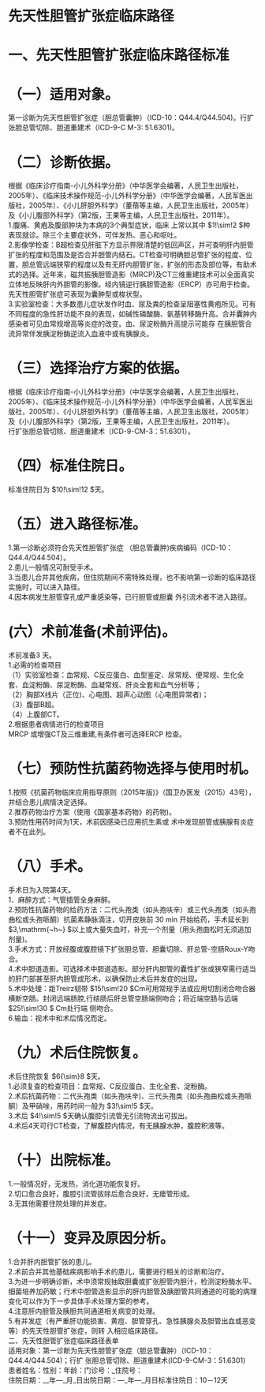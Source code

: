 # 先天性胆管扩张症临床路径  
# 一、先天性胆管扩张症临床路径标准  
# （一）适用对象。  
第一诊断为先天性胆管扩张症（胆总管囊肿）（ICD-10：Q44.4/Q44.504)。行扩张胆总管切除、胆道重建术（ICD-9-C M-3: 51.6301)。  
# （二）诊断依据。  
根据《临床诊疗指南-小儿外科学分册》（中华医学会编著，人民卫生出版社，2005年）、《临床技术操作规范-小儿外科学分册》（中华医学会编著，人民军医出版社，2005年）、《小儿肝胆外科学》（董蓓等主编，人民卫生出版社，2005年）及《小儿腹部外科学》（第2版，王果等主编，人民卫生出版社，2011年）。  
1.腹痛、黄疱及腹部肿块为本病的3个典型症状，临床 上常以其中 $1\!\sim\!2 $种表现就诊。除三个主要症状外，可伴发热、恶心和呕吐。  
2.影像学检查：B超检查见肝脏下方显示界限清楚的低回声区，并可查明肝内胆管扩张的程度和范围及是否合并胆管内结石。CT检查可明确胆总管扩张的程度、位置，胆总管远端狭窄的程度以及有无肝内胆管扩张，扩张的形态及部位等，有助术式的选择。近年来，磁共振胰胆管造影（MRCP)及CT三维重建技术可以全面真实立体地反映肝内外胆管的影像。经内镜逆行胰胆管造影（ERCP）亦可用于检查。先天性胆管扩张症可表现为囊肿型或梭状型。  
3.实验室检查：大多数患儿症状发作时血、尿及粪的检查呈阻塞性黄疱所见。可有不同程度的急性肝功能不良的表现，如碱性磷酸酶、氨基转移酶升高。合并囊肿内感染者可见血常规增高等炎症的改变。血、尿淀粉酶升高提示可能存 在胰胆管合流异常伴发胰淀粉酶逆流入血液中或有胰腺炎。  
# （三）选择治疗方案的依据。  
根据《临床诊疗指南-小儿外科学分册》（中华医学会编著，人民卫生出版社，2005年）、《临床技术操作规范-小儿外科学分册》（中华医学会编著，人民军医出版社，2005年）、《小儿肝胆外科学》（董蓓等主编，人民卫生出版社，2005年）及《小儿腹部外科学》（第2版，王果等主编，人民卫生出版社，2011年）。  
行扩张胆总管切除、胆道重建术（ICD-9-CM-3：51.6301）。  
# （四）标准住院日。  
标准住院日为 $10\!\sim\!12 $天。  
# （五）进入路径标准。  
1.第一诊断必须符合先天性胆管扩张症 （胆总管囊肿)疾病编码（ICD-10：Q44.4/Q44.504）。  
2.患儿一般情况可耐受手术。  
3.当患儿合并其他疾病，但住院期间不需特殊处理，也不影响第一诊断的临床路径实施时，可以进入路径。  
4.因本病发生胆管穿孔或严重感染等，已行胆管或胆囊 外引流术者不进入路径。  
# (六）术前准备(术前评估)。  
术前准备3 天。  
1.必需的检查项目  
（1）实验室检查：血常规、C反应蛋白、血型鉴定、尿常规、便常规、生化全套、血淀粉酶、尿淀粉酶、血凝常规、肝炎全套和血气分析等；  
（2）胸部X线片（正位)、心电图、超声心动图（心电图异常者)；  
（3）腹部B超。  
（4）上腹部CT。  
2.根据患者病情进行的检查项目  
MRCP 或增强CT及三维重建,有条件者可选择ERCP 检查。  
# （七）预防性抗菌药物选择与使用时机。  
1.按照《抗菌药物临床应用指导原则（2015年版)》（国卫办医发（2015）43号），并结合患儿病情决定选择。  
2.推荐药物治疗方案（使用《国家基本药物》的药物)。  
3.预防性用药时间为1天，术前因感染已应用抗生素或 术中发现胆管或胰腺有炎症者不在此列。  
# （八）手术。  
手术日为入院第4天。  
1．麻醉方式：气管插管全身麻醉。  
2.预防性抗菌药物的给药方法：二代头孢类（如头孢呋辛）或三代头孢类（如头孢曲松或头孢哌酮）抗菌素静脉滴注，切开皮肤前 30 min 开始给药，手术延长到 $3\,\mathrm{~h~} $以上或大量失血时，补充一个剂量（用头孢曲松时无须追加剂量)。  
3.手术方式：开放经腹或腹腔镜下扩张胆总管、胆囊切除、肝总管-空肠Roux-Y吻合。  
4.术中胆道造影。可选择术中胆道造影。部分肝内胆管的囊性扩张或狭窄需行适当的肝门部甚至肝内胆管成形术，以确保防止术后并发症的出现。  
5.术中处理：距Treirz韧带 $15\!\sim\!20 $Cm可用常规手法或应用切割闭合吻合器横断空肠。封闭远端肠腔,行结肠后肝总管空肠端侧吻合；将近端空肠与远端 $25\!\sim\!30 $ Cm处行端 侧吻合。  
6.输血：视术中和术后情况而定。  
# （九）术后住院恢复。  
术后住院恢复 $6{\sim}8 $天。  
1.必须复查的检查项目：血常规、C反应蛋白、生化全套、淀粉酶。  
2.术后抗菌药物：二代头孢类（如头孢呋辛)、三代头孢类（如头孢曲松或头孢哌酮）及甲硝唑，用药时间一般为 $3\!\sim\!5 $天。  
3.术后 $4\!\sim\!5 $天确认腹腔引流管无引流物流出可拔出。  
4.术后4天可行CT检查，了解腹腔内情况，有无胰腺水肿，腹腔积液等。  
# （十）出院标准。  
1.一般情况好，无发热，消化道功能恢复好。  
2.切口愈合良好，腹腔引流管拔除后愈合良好，无瘘管形成。  
3.无其他需要住院处理的并发症。  
# （十一）变异及原因分析。  
1.合并肝内胆管扩张的患儿。  
2.术前合并其他基础疾病影响手术的患儿，需要进行相关的诊断和治疗。  
3.为进一步明确诊断，术中须常规抽取胆囊或扩张胆管内胆汁，检测淀粉酶水平、细菌培养加药敏；行术中胆管造影显示的肝内胆管及胰胆管共同通道的可能的病理变化可以作为下一步具体手术处理方案的参考。  
4.注意肝内胆管及胰胆共同通道相关病变的处理。  
5.有并发症（有严重肝功能损害、黄痘、胆管穿孔、急性胰腺炎及胆管出血或恶变等）的先天性胆管扩张症，则转 入相应临床路径。  
二、先天性胆管扩张症临床路径表单  
适用对象：第一诊断为先天性胆管扩张症（胆总管囊肿）（ICD-10：Q44.4/Q44.504)；行扩 张胆总管切除、胆道重建术(ICD-9-CM-3：51.6301)  
患者姓名：性别：年龄：门诊号：_住院号：  
住院日期：__年—_月_日出院日期：—_年—_月日标准住院日：10－12天  

